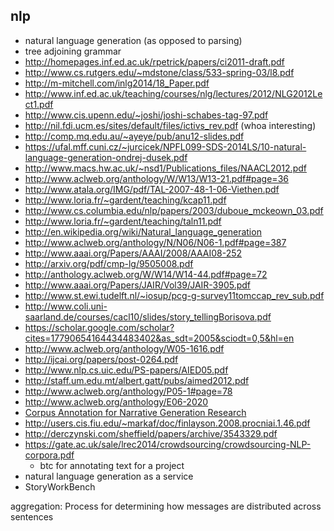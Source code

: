 
## nlp

- natural language generation (as opposed to parsing)
- tree adjoining grammar
- http://homepages.inf.ed.ac.uk/rpetrick/papers/ci2011-draft.pdf
- http://www.cs.rutgers.edu/~mdstone/class/533-spring-03/l8.pdf
- http://m-mitchell.com/inlg2014/18_Paper.pdf
- http://www.inf.ed.ac.uk/teaching/courses/nlg/lectures/2012/NLG2012Lect1.pdf
- http://www.cis.upenn.edu/~joshi/joshi-schabes-tag-97.pdf
- http://nil.fdi.ucm.es/sites/default/files/ictivs_rev.pdf (whoa interesting)
- http://comp.mq.edu.au/~ayeye/pub/anu12-slides.pdf
- https://ufal.mff.cuni.cz/~jurcicek/NPFL099-SDS-2014LS/10-natural-language-generation-ondrej-dusek.pdf
- http://www.macs.hw.ac.uk/~nsd1/Publications_files/NAACL2012.pdf
- http://www.aclweb.org/anthology/W/W13/W13-21.pdf#page=36
- http://www.atala.org/IMG/pdf/TAL-2007-48-1-06-Viethen.pdf
- http://www.loria.fr/~gardent/teaching/kcap11.pdf
- http://www.cs.columbia.edu/nlp/papers/2003/duboue_mckeown_03.pdf
- http://www.loria.fr/~gardent/teaching/taln11.pdf
- http://en.wikipedia.org/wiki/Natural_language_generation
- http://www.aclweb.org/anthology/N/N06/N06-1.pdf#page=387
- http://www.aaai.org/Papers/AAAI/2008/AAAI08-252
- http://arxiv.org/pdf/cmp-lg/9505008.pdf
- http://anthology.aclweb.org/W/W14/W14-44.pdf#page=72
- http://www.aaai.org/Papers/JAIR/Vol39/JAIR-3905.pdf
- http://www.st.ewi.tudelft.nl/~iosup/pcg-g-survey11tomccap_rev_sub.pdf
- http://www.coli.uni-saarland.de/courses/cacl10/slides/story_tellingBorisova.pdf
- https://scholar.google.com/scholar?cites=17790654164434483402&as_sdt=2005&sciodt=0,5&hl=en
- http://www.aclweb.org/anthology/W05-1616.pdf
- http://ijcai.org/papers/post-0264.pdf
- http://www.nlp.cs.uic.edu/PS-papers/AIED05.pdf
- http://staff.um.edu.mt/albert.gatt/pubs/aimed2012.pdf
- http://www.aclweb.org/anthology/P05-1#page=78
- http://www.aclweb.org/anthology/E06-2020
- [Corpus Annotation for Narrative Generation Research](http://ilk.uvt.nl/amicus/WS01/pablo_gervas_ea.pdf)
- http://users.cis.fiu.edu/~markaf/doc/finlayson.2008.procniai.1.46.pdf
- http://derczynski.com/sheffield/papers/archive/3543329.pdf
- https://gate.ac.uk/sale/lrec2014/crowdsourcing/crowdsourcing-NLP-corpora.pdf
  - btc for annotating text for a project
- natural language generation as a service
- StoryWorkBench

aggregation: Process for determining how messages are distributed across sentences
